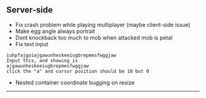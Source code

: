 Server-side
------------------------------------
+ Fix crash problem while playing multiplayer (maybe client-side issue)
+ Make egg angle always portrait
+ Dont knockback too much to mob when attacked mob is petal
+ Fix text input
```
iuhpfajgoiajgawunheskeeiugbrepmesfwggjaw
Input this, and showing is
ajgawunheskeeiugbrepmesfwggjaw
click the "a" and cursor position should be 10 but 0
```
+ Nested container coordinate bugging on resize
_ _ _ _ _ _ _ _ _ _ _ _ _ _ _ _ _ _